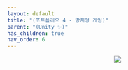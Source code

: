 ```yaml
---
layout: default
title: "(포트폴리오 4 - 방치형 게임)"
parent: "(Unity ✨)"
has_children: true
nav_order: 6
---
```


<p align="center">
  <img src="https://taehyungs-programming-blog.github.io/blog/assets/images/unity/portfolio-4/p4-0-1.gif"/>
</p>